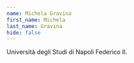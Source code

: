 ```yaml
---
name: Michela Gravina
first_name: Michela
last_name: Gravina
hide: false
---
```

Università degli Studi di Napoli Federico II.